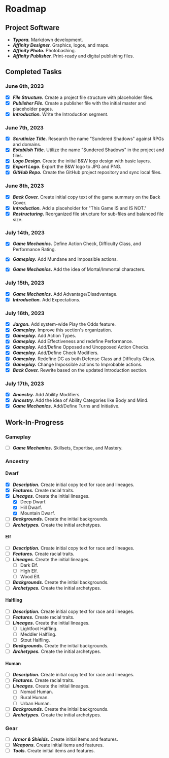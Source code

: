 # Roadmap

## Project Software

- ***Typora.*** Markdown development.
- ***Affinity Designer.*** Graphics, logos, and maps.
- ***Affinity Photo.*** Photobashing.
- ***Affinity Publisher.*** Print-ready and digital publishing files.

## Completed Tasks

### June 6th, 2023

- [x] ***File Structure.*** Create a project file structure with placeholder files.
- [x] ***Publisher File.*** Create a publisher file with the initial master and placeholder pages.
- [x] ***Introduction.*** Write the Introduction segment.

### June 7th, 2023

- [x] ***Scrutinize Title.***  Research the name "Sundered Shadows" against RPGs and domains.
- [x] ***Establish Title.*** Utilize the name "Sundered Shadows" in the project and files.
- [x] ***Logo Design.*** Create the initial B&W logo design with basic layers.
- [x] ***Export Logo.*** Export the B&W logo to JPG and PNG.
- [x] ***GitHub Repo.*** Create the GitHub project repository and sync local files.

### June 8th, 2023

- [x] ***Back Cover.*** Create initial copy text of the game summary on the Back Cover.
- [x] ***Introduction.*** Add a placeholder for "This Game IS and IS NOT."
- [x] ***Restructuring.*** Reorganized file structure for sub-files and balanced file size.

### July 14th, 2023

- [x] ***Game Mechanics.*** Define Action Check, Difficulty Class, and Performance Rating.

- [x] ***Gameplay.*** Add Mundane and Impossible actions.

- [x] ***Game Mechanics.*** Add the idea of Mortal/Immortal characters.

### July 15th, 2023

- [x] ***Game Mechanics.*** Add Advantage/Disadvantage.
- [x] ***Introduction.*** Add Expectations.

### July 16th, 2023

- [x] ***Jargon.*** Add system-wide Play the Odds feature.
- [x] ***Gameplay.*** Improve this section's organization.
- [x] ***Gameplay.*** Add Action Types.
- [x] ***Gameplay.*** Add Effectiveness and redefine Performance.
- [x] ***Gameplay.*** Add/Define Opposed and Unopposed Action Checks.
- [x] ***Gameplay.*** Add/Define Check Modifiers.
- [x] ***Gameplay.*** Redefine DC as both Defense Class and Difficulty Class.
- [x] ***Gameplay.*** Change Impossible actions to Improbable actions.
- [x] ***Back Cover.*** Rewrite based on the updated Introduction section.

### July 17th, 2023

- [x] ***Ancestry.*** Add Ability Modifiers.
- [x] ***Ancestry.*** Add the idea of Ability Categories like Body and Mind.
- [x] ***Game Mechanics.*** Add/Define Turns and Initiative.

## Work-In-Progress

### Gameplay

- [ ] ***Game Mechanics.*** Skillsets, Expertise, and Mastery.

### Ancestry

#### Dwarf

- [x] ***Description.*** Create initial copy text for race and lineages.
- [x] ***Features.*** Create racial traits.
- [x] ***Lineages.*** Create the initial lineages.
  - [x] Deep Dwarf.
  - [x] Hill Dwarf.
  - [x] Mountain Dwarf.

- [ ] ***Backgrounds.*** Create the initial backgrounds.
- [ ] ***Archetypes.*** Create the initial archetypes.

#### Elf

- [ ] ***Description.*** Create initial copy text for race and lineages.
- [ ] ***Features.*** Create racial traits.
- [ ] ***Lineages.*** Create the initial lineages.
  - [ ] Dark Elf.
  - [ ] High Elf.
  - [ ] Wood Elf.
- [ ] ***Backgrounds.*** Create the initial backgrounds.
- [ ] ***Archetypes.*** Create the initial archetypes.

#### Halfling

- [ ] ***Description.*** Create initial copy text for race and lineages.
- [ ] ***Features.*** Create racial traits.
- [ ] ***Lineages.*** Create the initial lineages.
  - [ ] Lightfoot Halfling.
  - [ ] Meddler Halfling.
  - [ ] Stout Halfling.
- [ ] ***Backgrounds.*** Create the initial backgrounds.
- [ ] ***Archetypes.*** Create the initial archetypes.

#### Human

- [ ] ***Description.*** Create initial copy text for race and lineages.
- [ ] ***Features.*** Create racial traits.
- [ ] ***Lineages.*** Create the initial lineages.
  - [ ] Nomad Human.
  - [ ] Rural Human.
  - [ ] Urban Human.
- [ ] ***Backgrounds.*** Create the initial backgrounds.
- [ ] ***Archetypes.*** Create the initial archetypes.

### Gear

- [ ] ***Armor & Shields.*** Create initial items and features.
- [ ] ***Weapons.*** Create initial items and features.
- [ ] ***Tools.*** Create initial items and features.
